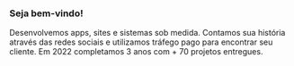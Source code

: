 ### Seja bem-vindo!

Desenvolvemos apps, sites e sistemas sob medida. Contamos sua história através das redes sociais e utilizamos tráfego pago para encontrar seu cliente. Em 2022 completamos 3 anos com + 70 projetos entregues.
